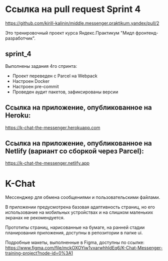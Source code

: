 # Ссылка на pull request Sprint 4
https://github.com/kirill-kalinin/middle.messenger.praktikum.yandex/pull/2

Это тренировочный проект курса Яндекс.Практикум "Мидл фронтенд-разработчик".

## sprint_4

Выполнены задания 4го спринта:
- Проект переведен с Parcel на Webpack
- Настроен Docker
- Настроен pre-commit
- Проведен аудит пакетов, зафиксированы версии

## Ссылка на приложение, опубликованное на Heroku:
https://k-chat-the-messenger.herokuapp.com

## Ссылка на приложение, опубликованное на Netlify (вариант со сборкой через Parcel):
https://k-chat-the-messenger.netlify.app

# K-Chat

Мессенджер для обмена сообщениями и пользовательскими файлами.

В приложении предусмотрена базовая адаптивность страниц, но его использование на мобильных устройствах и на слишком маленьких экранах не рекомендуется.

Прототипы страниц, нарисованные на бумаге, на ранней стадии планирования приложения, доступны в репозитории в папке ui.

Подробные макеты, выполненные в Figma, доступны по ссылке:
https://www.figma.com/file/mckOXOYiw1vxarwhhIdEq6/K-Chat-Messenger-training-project?node-id=0%3A1
